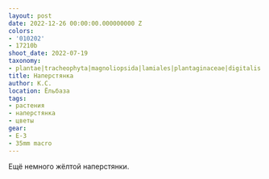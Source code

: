 ```yaml
---
layout: post
date: 2022-12-26 00:00:00.000000000 Z
colors:
- '010202'
- 17210b
shoot_date: 2022-07-19
taxonomy:
- plantae|tracheophyta|magnoliopsida|lamiales|plantaginaceae|digitalis|digitalis lutea
title: Наперстянка
author: К.С.
location: Ёльбаза
tags:
- растения
- наперстянка
- цветы
gear:
- E-3
- 35mm macro
---
```

Ещё немного жёлтой наперстянки.

